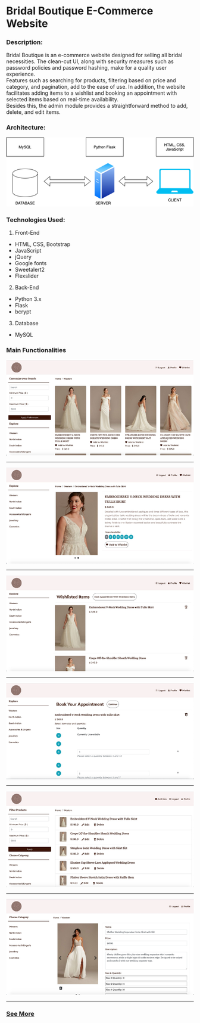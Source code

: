 # Bridal Boutique E-Commerce Website
### Description:
Bridal Boutique is an e-commerce website designed for selling all bridal necessities. The clean-cut UI, along with security measures such as password policies and password hashing, make for a quality user experience.    
Features such as searching for products, filtering based on price and category, and pagination, add to the ease of use. In addition, the website facilitates adding items to a wishlist and booking an appointment with selected items based on real-time availability.   
Besides this, the admin module provides a straightforward method to add, delete, and edit items.   

### Architecture:
![Project Architecture](https://github.com/marymathews/bridal-boutique/blob/master/architecture.png)

### Technologies Used:
1. Front-End
* HTML, CSS, Bootstrap
* JavaScript
* jQuery
* Google fonts
* Sweetalert2
* Flexslider
2. Back-End
* Python 3.x
* Flask
* bcrypt
3. Database
* MySQL

### Main Functionalities
![Item Listing](https://github.com/marymathews/bridal-boutique/blob/master/screenshots/item_listing.png)
***
![Product Details](https://github.com/marymathews/bridal-boutique/blob/master/screenshots/product_details.png)
***
![Wishlist](https://github.com/marymathews/bridal-boutique/blob/master/screenshots/wishlist.png)
***
![Book Appointment](https://github.com/marymathews/bridal-boutique/blob/master/screenshots/book_appointment.png)
***
![Admin Dashboard](https://github.com/marymathews/bridal-boutique/blob/master/screenshots/admin_dashboard.png)
***
![Admin Edit Item](https://github.com/marymathews/bridal-boutique/blob/master/screenshots/admin_edit_item.png)
***

### [See More](https://github.com/marymathews/bridal-boutique/blob/master/report.pdf)
